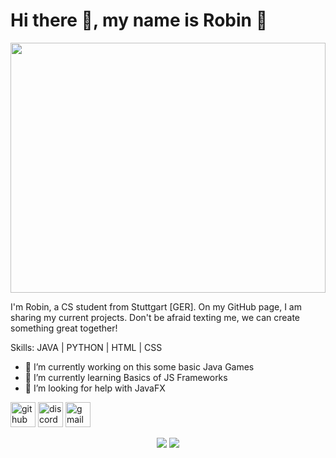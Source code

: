 # Hi there 👋, my name is Robin 🚀
<img width ="100%" height ="400px" src="https://images-wixmp-ed30a86b8c4ca887773594c2.wixmp.com/f/cebd17f1-b283-45e5-8600-6ec3edc558fd/dee2aqv-222532a7-8676-4788-b8e3-08d4f5be55e2.png/v1/fill/w_1280,h_640,q_80,strp/profile_banner_by_darkfigure4_dee2aqv-fullview.jpg?token=eyJ0eXAiOiJKV1QiLCJhbGciOiJIUzI1NiJ9.eyJzdWIiOiJ1cm46YXBwOjdlMGQxODg5ODIyNjQzNzNhNWYwZDQxNWVhMGQyNmUwIiwiaXNzIjoidXJuOmFwcDo3ZTBkMTg4OTgyMjY0MzczYTVmMGQ0MTVlYTBkMjZlMCIsIm9iaiI6W1t7ImhlaWdodCI6Ijw9NjQwIiwicGF0aCI6IlwvZlwvY2ViZDE3ZjEtYjI4My00NWU1LTg2MDAtNmVjM2VkYzU1OGZkXC9kZWUyYXF2LTIyMjUzMmE3LTg2NzYtNDc4OC1iOGUzLTA4ZDRmNWJlNTVlMi5wbmciLCJ3aWR0aCI6Ijw9MTI4MCJ9XV0sImF1ZCI6WyJ1cm46c2VydmljZTppbWFnZS5vcGVyYXRpb25zIl19.sdy7FtZ92V4tHXX-hTf0PupZmkD7CQoG-BkmOY0_mQg">

I'm Robin, a CS student from Stuttgart [GER]. 
On my GitHub page, I am sharing my current projects. 
Don't be afraid texting me, we can create something great together!

Skills: JAVA | PYTHON | HTML | CSS

- 🔭 I’m currently working on this some basic Java Games 
- 🌱 I’m currently learning Basics of JS Frameworks 
- 🤔 I’m looking for help with JavaFX 


[<img src='https://cdn.jsdelivr.net/npm/simple-icons@3.0.1/icons/github.svg' alt='github' height='40'>](https://github.com/robinsmith-source)  [<img src='https://cdn.jsdelivr.net/npm/simple-icons@3.0.1/icons/discord.svg' alt='discord' height='40'>](discordapp.com/users/185715869865869313)  [<img src='https://cdn.jsdelivr.net/npm/simple-icons@3.0.1/icons/gmail.svg' alt='gmail' height='40'>](mailto:schmidtrobin02@gmail.com)  

<div align="center">
<img src="https://github-readme-stats.vercel.app/api?username=robinsmith-source&show_icons=true&theme=tokyonight">
<img src="https://streak-stats.demolab.com/?user=robinsmith-source&theme=tokyonight">
</div>


